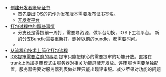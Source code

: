 
* [创建开发者账号证书](#01)
    * 首先要出IOS的包作为发布版本需要发布证书签名。 
    * [开发者平台](https://developer.apple.com/devcenter/ios/index.action)
* [打包过程中的那些事情](#02)
  * 分支还是得提前一周打，需要导资源，做平台切换，IOS下工程平台。 新的分支Bundle需要重新打，删掉以前的bundle，都需要时间。
  * 
* [从流程和技术上简化打包流程](#03)
* [IOS提审需要注意的事项](#04)
    提审只能把核心的需要提审的功能开放。直接在trunk上添加提审模式由服务器对相关功能屏蔽开发放。评审服也需要单独配置，服务器需要对服务器列表做处理只能出现评审服。减少苹果对功能的问题
  


  

